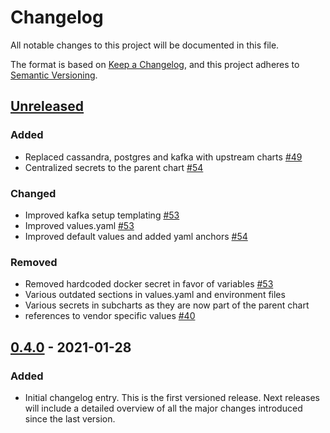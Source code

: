 # Changelog

All notable changes to this project will be documented in this file.

The format is based on [Keep a Changelog](https://keepachangelog.com/en/1.0.0/),
and this project adheres to [Semantic Versioning](https://semver.org/spec/v2.0.0.html).

## [Unreleased](xxx)

### Added

- Replaced cassandra, postgres and kafka with upstream charts [#49](https://github.com/Telecominfraproject/wlan-cloud-helm/pull/49)
- Centralized secrets to the parent chart [#54](https://github.com/Telecominfraproject/wlan-cloud-helm/pull/54)

### Changed

- Improved kafka setup templating [#53](https://github.com/Telecominfraproject/wlan-cloud-helm/pull/53)
- Improved values.yaml [#53](https://github.com/Telecominfraproject/wlan-cloud-helm/pull/53)
- Improved default values and added yaml anchors [#54](https://github.com/Telecominfraproject/wlan-cloud-helm/pull/54)

### Removed

- Removed hardcoded docker secret in favor of variables [#53](https://github.com/Telecominfraproject/wlan-cloud-helm/pull/53)
- Various outdated sections in values.yaml and environment files
- Various secrets in subcharts as they are now part of the parent chart
- references to vendor specific values [#40](https://github.com/Telecominfraproject/wlan-cloud-helm/pull/40)

## [0.4.0](https://github.com/Telecominfraproject/wlan-cloud-helm/compare/f7c67645736e3dac498e2caec8c267f04d08b7bc...v0.4) - 2021-01-28

### Added

- Initial changelog entry. This is the first versioned release. Next releases will include a detailed overview of all the major changes introduced since the last version.

